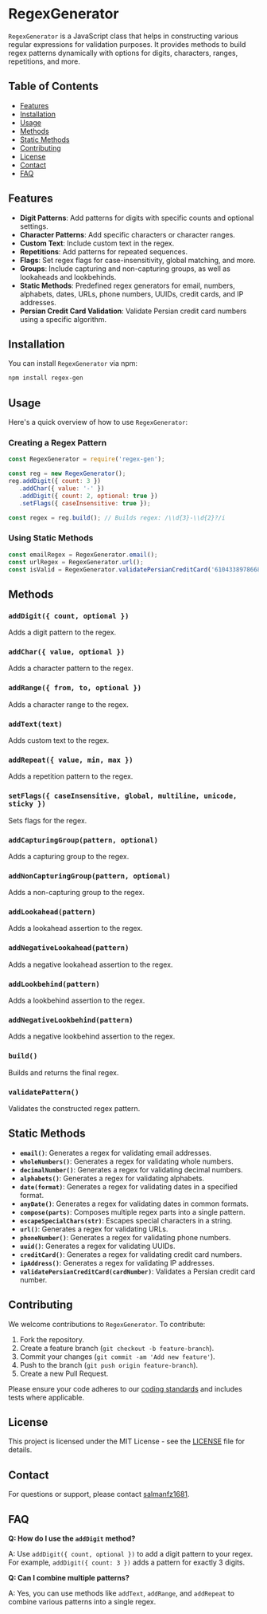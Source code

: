 # RegexGenerator

`RegexGenerator` is a JavaScript class that helps in constructing various regular expressions for validation purposes. It provides methods to build regex patterns dynamically with options for digits, characters, ranges, repetitions, and more.

## Table of Contents

- [Features](#features)
- [Installation](#installation)
- [Usage](#usage)
- [Methods](#methods)
- [Static Methods](#static-methods)
- [Contributing](#contributing)
- [License](#license)
- [Contact](#contact)
- [FAQ](#faq)

## Features

- **Digit Patterns**: Add patterns for digits with specific counts and optional settings.
- **Character Patterns**: Add specific characters or character ranges.
- **Custom Text**: Include custom text in the regex.
- **Repetitions**: Add patterns for repeated sequences.
- **Flags**: Set regex flags for case-insensitivity, global matching, and more.
- **Groups**: Include capturing and non-capturing groups, as well as lookaheads and lookbehinds.
- **Static Methods**: Predefined regex generators for email, numbers, alphabets, dates, URLs, phone numbers, UUIDs, credit cards, and IP addresses.
- **Persian Credit Card Validation**: Validate Persian credit card numbers using a specific algorithm.

## Installation

You can install `RegexGenerator` via npm:

```sh
npm install regex-gen
```

## Usage

Here's a quick overview of how to use `RegexGenerator`:

### Creating a Regex Pattern

```javascript
const RegexGenerator = require('regex-gen');

const reg = new RegexGenerator();
reg.addDigit({ count: 3 })
   .addChar({ value: '-' })
   .addDigit({ count: 2, optional: true })
   .setFlags({ caseInsensitive: true });

const regex = reg.build(); // Builds regex: /\\d{3}-\\d{2}?/i
```

### Using Static Methods

```javascript
const emailRegex = RegexGenerator.email();
const urlRegex = RegexGenerator.url();
const isValid = RegexGenerator.validatePersianCreditCard('6104338978668818');
```

## Methods

### `addDigit({ count, optional })`
Adds a digit pattern to the regex.

### `addChar({ value, optional })`
Adds a character pattern to the regex.

### `addRange({ from, to, optional })`
Adds a character range to the regex.

### `addText(text)`
Adds custom text to the regex.

### `addRepeat({ value, min, max })`
Adds a repetition pattern to the regex.

### `setFlags({ caseInsensitive, global, multiline, unicode, sticky })`
Sets flags for the regex.

### `addCapturingGroup(pattern, optional)`
Adds a capturing group to the regex.

### `addNonCapturingGroup(pattern, optional)`
Adds a non-capturing group to the regex.

### `addLookahead(pattern)`
Adds a lookahead assertion to the regex.

### `addNegativeLookahead(pattern)`
Adds a negative lookahead assertion to the regex.

### `addLookbehind(pattern)`
Adds a lookbehind assertion to the regex.

### `addNegativeLookbehind(pattern)`
Adds a negative lookbehind assertion to the regex.

### `build()`
Builds and returns the final regex.

### `validatePattern()`
Validates the constructed regex pattern.

## Static Methods

- **`email()`**: Generates a regex for validating email addresses.
- **`wholeNumbers()`**: Generates a regex for validating whole numbers.
- **`decimalNumber()`**: Generates a regex for validating decimal numbers.
- **`alphabets()`**: Generates a regex for validating alphabets.
- **`date(format)`**: Generates a regex for validating dates in a specified format.
- **`anyDate()`**: Generates a regex for validating dates in common formats.
- **`compose(parts)`**: Composes multiple regex parts into a single pattern.
- **`escapeSpecialChars(str)`**: Escapes special characters in a string.
- **`url()`**: Generates a regex for validating URLs.
- **`phoneNumber()`**: Generates a regex for validating phone numbers.
- **`uuid()`**: Generates a regex for validating UUIDs.
- **`creditCard()`**: Generates a regex for validating credit card numbers.
- **`ipAddress()`**: Generates a regex for validating IP addresses.
- **`validatePersianCreditCard(cardNumber)`**: Validates a Persian credit card number.

## Contributing

We welcome contributions to `RegexGenerator`. To contribute:

1. Fork the repository.
2. Create a feature branch (`git checkout -b feature-branch`).
3. Commit your changes (`git commit -am 'Add new feature'`).
4. Push to the branch (`git push origin feature-branch`).
5. Create a new Pull Request.

Please ensure your code adheres to our [coding standards](CONTRIBUTING.md) and includes tests where applicable.

## License

This project is licensed under the MIT License - see the [LICENSE](LICENSE) file for details.

## Contact

For questions or support, please contact [salmanfz1681](mailto:salmanfz1681@gmail.com).

## FAQ

**Q: How do I use the `addDigit` method?**

A: Use `addDigit({ count, optional })` to add a digit pattern to your regex. For example, `addDigit({ count: 3 })` adds a pattern for exactly 3 digits.

**Q: Can I combine multiple patterns?**

A: Yes, you can use methods like `addText`, `addRange`, and `addRepeat` to combine various patterns into a single regex.